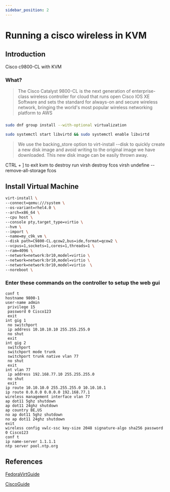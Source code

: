 ```yaml
---
sidebar_position: 2
---
```


# Running a cisco wireless in KVM 

## Introduction
Cisco c9800-CL with KVM

### What?

> The Cisco Catalyst 9800-CL is the next generation of enterprise-class wireless controller for cloud that runs open Cisco IOS XE Software and sets the standard for always-on and secure wireless network, bringing the world's most popular wireless networking platform to AWS

### 
``` bash
sudo dnf group install --with-optional virtualization
```

``` bash
sudo systemctl start libvirtd && sudo systemctl enable libvirtd
```

> We use the backing_store option to virt-install --disk to quickly create a new disk image and avoid writing to the original image we have downloaded. This new disk image can be easily thrown away.

CTRL + ] to exit kvm
to destroy run
virsh destroy fcos
virsh undefine --remove-all-storage fcos


## Install Virtual Machine
``` bash
virt-install \
--connect=qemu:///system \
--os-variant=rhel4.0 \
--arch=x86_64 \
--cpu host \
--console pty,target_type=virtio \
--hvm \
--import \
--name=my_c9k_vm \
--disk path=C9800-CL.qcow2,bus=ide,format=qcow2 \
--vcpus=1,sockets=1,cores=1,threads=1 \
--ram=4096 \
--network=network:br10,model=virtio \
--network=network:br10,model=virtio \
--network=network:br10,model=virtio  \
--noreboot \

```


### Enter these commands on the controller to setup the web gui

``` ios
conf t
hostname 9800-1
user-name admin
 privilege 15
 password 0 Cisco123
 exit
int gig 1
 no switchport
 ip address 10.10.10.10 255.255.255.0
 no shut
 exit
int gig 2
 switchport
 switchport mode trunk
 switchport trunk native vlan 77
 no shut
 exit
int vlan 77
 ip address 192.168.77.10 255.255.255.0
 no shut
 exit
ip route 10.10.10.0 255.255.255.0 10.10.10.1
ip route 0.0.0.0 0.0.0.0 192.168.77.1
wireless management interface vlan 77
ap dot11 5ghz shutdown 
ap dot11 24ghz shutdown 
ap country BE,US
no ap dot11 5ghz shutdown
no ap dot11 24ghz shutdown
exit
wireless config vwlc-ssc key-size 2048 signature-algo sha256 password 0 Cisco123
conf t
ip name-server 1.1.1.1
ntp server pool.ntp.org
```


## References

[FedoraVirtGuide](https://docs.fedoraproject.org/en-US/quick-docs/getting-started-with-virtualization/)

[CiscoGuide](https://www.cisco.com/c/en/us/td/docs/wireless/controller/9800/9800-cloud/installation/b-c9800-cl-install-guide/installing_the_controller_in_kvm_environment.html)